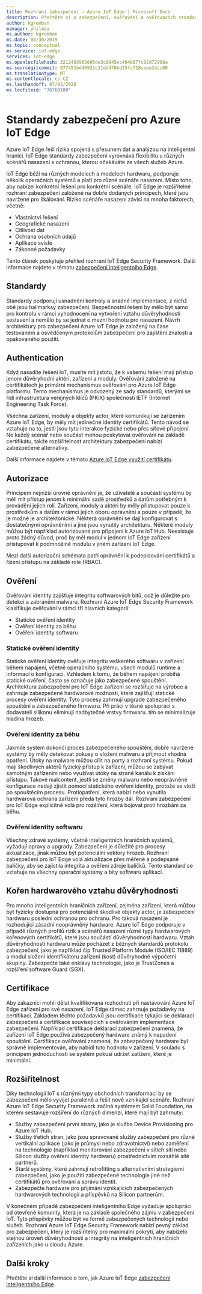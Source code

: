 ```yaml
---
title: Rozhraní zabezpečení – Azure IoT Edge | Microsoft Docs
description: Přečtěte si o zabezpečení, ověřování a ověřovacích standardech, které se použily k vývoji Azure IoT Edge a měli byste je brát v úvahu při návrhu řešení.
author: kgremban
manager: philmea
ms.author: kgremban
ms.date: 08/30/2019
ms.topic: conceptual
ms.service: iot-edge
services: iot-edge
ms.openlocfilehash: 3212493963805de3c8845ec494d87fc92d72998a
ms.sourcegitcommit: 877491bd46921c11dd478bd25fc718ceee2dcc08
ms.translationtype: MT
ms.contentlocale: cs-CZ
ms.lasthandoff: 07/02/2020
ms.locfileid: "76760109"
---
```

# <a name="security-standards-for-azure-iot-edge"></a>Standardy zabezpečení pro Azure IoT Edge

Azure IoT Edge řeší rizika spojená s přesunem dat a analýzou na inteligentní hranici. IoT Edge standardy zabezpečení vyrovnává flexibilitu u různých scénářů nasazení s ochranou, kterou očekáváte ze všech služeb Azure.

IoT Edge běží na různých modelech a modelech hardwaru, podporuje několik operačních systémů a platí pro různé scénáře nasazení. Místo toho, aby nabízel konkrétní řešení pro konkrétní scénáře, IoT Edge je rozšiřitelné rozhraní zabezpečení založené na dobře dodaných principech, které jsou navržené pro škálování. Riziko scénáře nasazení závisí na mnoha faktorech, včetně:

* Vlastnictví řešení
* Geografické nasazení
* Citlivost dat
* Ochrana osobních údajů
* Aplikace svisle
* Zákonné požadavky

Tento článek poskytuje přehled rozhraní IoT Edge Security Framework. Další informace najdete v tématu [zabezpečení inteligentního Edge](https://azure.microsoft.com/blog/securing-the-intelligent-edge/).

## <a name="standards"></a>Standardy

Standardy podporují usnadnění kontroly a snadné implementace, z nichž obě jsou hallmarksy zabezpečení. Bezpečnostní řešení by mělo být samo pro kontrolu v rámci vyhodnocení na vytvoření vztahu důvěryhodnosti sestavení a nemělo by se jednat o mezní hodnotu pro nasazení. Návrh architektury pro zabezpečení Azure IoT Edge je založený na čase testovaném a osvědčeným protokolům zabezpečení pro zajištění znalostí a opakovaného použití.

## <a name="authentication"></a>Authentication

Když nasadíte řešení IoT, musíte mít jistotu, že k vašemu řešení mají přístup jenom důvěryhodní aktéri, zařízení a moduly. Ověřování založené na certifikátech je primární mechanismus ověřování pro Azure IoT Edge platformu. Tento mechanismus je odvozený ze sady standardů, kterými se řídí infrastruktura veřejných klíčů (PKiX) společností IETF (Internet Engineering Task Force).

Všechna zařízení, moduly a objekty actor, které komunikují se zařízením Azure IoT Edge, by měly mít jedinečné identity certifikátů. Tento návod se vztahuje na to, jestli jsou tyto interakce fyzické nebo přes síťové připojení. Ne každý scénář nebo součást mohou poskytovat ověřování na základě certifikátu, takže rozšiřitelnost architektury zabezpečení nabízí zabezpečené alternativy.

Další informace najdete v tématu [Azure IoT Edge využití certifikátu](iot-edge-certs.md).

## <a name="authorization"></a>Autorizace

Principem nejnižší úrovně oprávnění je, že uživatelé a součásti systému by měli mít přístup jenom k minimální sadě prostředků a datům potřebným k provádění jejich rolí. Zařízení, moduly a aktéri by měly přistupovat pouze k prostředkům a datům v rámci jejich oboru oprávnění a pouze v případě, že je možné je architektonické. Některá oprávnění se dají konfigurovat s dostatečnými oprávněními a jiné jsou vynutily architekturu. Některé moduly můžou být například autorizované pro připojení k Azure IoT Hub. Neexistuje proto žádný důvod, proč by měl modul v jednom IoT Edge zařízení přistupovat k podmnožině modulu v jiném zařízení IoT Edge.

Mezi další autorizační schémata patří oprávnění k podepisování certifikátů a řízení přístupu na základě role (RBAC).

## <a name="attestation"></a>Ověření

Ověřování identity zajišťuje integritu softwarových bitů, což je důležité pro detekci a zabránění malwaru. Rozhraní Azure IoT Edge Security Framework klasifikuje ověřování v rámci tří hlavních kategorií:

* Statické ověření identity
* Ověření identity za běhu
* Ověření identity softwaru

### <a name="static-attestation"></a>Statické ověření identity

Statické ověření identity ověřuje integritu veškerého softwaru v zařízení během napájení, včetně operačního systému, všech modulů runtime a informací o konfiguraci. Vzhledem k tomu, že během napájení probíhá statické ověření, často se označuje jako zabezpečené spouštění. Architektura zabezpečení pro IoT Edge zařízení se rozšiřuje na výrobce a zahrnuje zabezpečené hardwarové možnosti, které zajišťují statické procesy ověření identity. Tyto procesy zahrnují upgrade zabezpečeného spouštění a zabezpečeného firmwaru. Při práci v těsné spolupráci s dodavateli silikonu eliminují nadbytečné vrstvy firmwaru. tím se minimalizuje hladina hrozeb.

### <a name="runtime-attestation"></a>Ověření identity za běhu

Jakmile systém dokončí proces zabezpečeného spouštění, dobře navržené systémy by měly detekovat pokusy o vložení malwaru a přijmout vhodná opatření. Útoky na malware můžou cílit na porty a rozhraní systému. Pokud mají škodlivých aktérů fyzický přístup k zařízení, můžou se zabývat samotným zařízením nebo využívat útoky na straně kanálu k získání přístupu. Takové malcontent, jestli se změny malwaru nebo neoprávněné konfigurace nedají zjistit pomocí statického ověření identity, protože se vloží po spouštěcím procesu. Protiopatření, která nabízí nebo vynutila hardwarová ochrana zařízení předá tyto hrozby dál. Rozhraní zabezpečení pro IoT Edge explicitně volá pro rozšíření, která bojovat proti hrozbám za běhu.  

### <a name="software-attestation"></a>Ověření identity softwaru

Všechny zdravé systémy, včetně inteligentních hraničních systémů, vyžadují opravy a upgrady. Zabezpečení je důležité pro procesy aktualizace, jinak můžou být potenciální vektory hrozeb. Rozhraní zabezpečení pro IoT Edge volá aktualizace přes měřené a podepsané balíčky, aby se zajistila integrita a ověření zdroje balíčků. Tento standard se vztahuje na všechny operační systémy a bity softwaru aplikací.

## <a name="hardware-root-of-trust"></a>Kořen hardwarového vztahu důvěryhodnosti

Pro mnoho inteligentních hraničních zařízení, zejména zařízení, která můžou být fyzicky dostupná pro potenciálně škodlivé objekty actor, je zabezpečení hardwaru poslední ochranou pro ochranu. Pro taková nasazení je rozhodující zásadní neoprávněný hardware. Azure IoT Edge podporuje v případě různých profilů rizik a scénářů nasazení různé typy hardwarových kořenových certifikátů, které jsou součástí důvěryhodnosti hardwaru. Vztah důvěryhodnosti hardwaru může pocházet z běžných standardů protokolu zabezpečení, jako je například čip Trusted Platform Module (ISO/IEC 11889) a modul složení identifikátoru zařízení (kost) důvěryhodné výpočetní skupiny. Zabezpečte také enklávy technologie, jako je TrustZones a rozšíření software Guard (SGX).

## <a name="certification"></a>Certifikace

Aby zákazníci mohli dělat kvalifikovaná rozhodnutí při nastavování Azure IoT Edge zařízení pro své nasazení, IoT Edge rámec zahrnuje požadavky na certifikaci. Základem těchto požadavků jsou certifikace týkající se deklarací zabezpečení a certifikace souvisejících s ověřováním implementace zabezpečení. Například certifikace deklarací zabezpečení znamená, že zařízení IoT Edge používá zabezpečený hardware známý k napadení spouštění. Certifikace ověřování znamená, že zabezpečený hardware byl správně implementován, aby nabídl tuto hodnotu v zařízení. V souladu s principem jednoduchosti se systém pokusí udržet zatížení, které je minimální.

## <a name="extensibility"></a>Rozšiřitelnost

Díky technologii IoT s různými typy obchodních transformací by se zabezpečení mělo vyvíjet paralelně a řešit nově vznikající scénáře. Rozhraní Azure IoT Edge Security Framework začíná systémem Solid Foundation, na kterém sestavuje rozšíření do různých dimenzí, které mají být zahrnuty:

* Služby zabezpečení první strany, jako je služba Device Provisioning pro Azure IoT Hub.
* Služby třetích stran, jako jsou spravované služby zabezpečení pro různé vertikální aplikace (jako je průmysl nebo zdravotnictví) nebo zaměření na technologie (například monitorování zabezpečení v sítích sítí nebo Silicon služby ověření identity hardwaru) prostřednictvím rozsáhlé sítě partnerů.
* Starší systémy, které zahrnují retrofitting s alternativními strategiemi zabezpečení, jako je použití zabezpečené technologie jiné než certifikátů pro ověřování a správu identit.
* Zabezpečte hardware pro přijímání vznikajících zabezpečených hardwarových technologií a příspěvků na Silicon partnerům.

V konečném případě zabezpečení inteligentního Edge vyžaduje spolupráci od otevřené komunity, která je na základě společného zájmu v zabezpečení IoT. Tyto příspěvky můžou být ve formě zabezpečených technologií nebo služeb. Rozhraní Azure IoT Edge Security Framework nabízí pevný základ pro zabezpečení, který je rozšiřitelný pro maximální pokrytí, aby nabízelo stejnou úroveň důvěryhodnosti a integrity na inteligentních hraničních zařízeních jako u cloudu Azure.  

## <a name="next-steps"></a>Další kroky

Přečtěte si další informace o tom, jak Azure IoT Edge [zabezpečení inteligentního Edge](https://azure.microsoft.com/blog/securing-the-intelligent-edge/).
